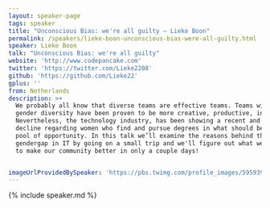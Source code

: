 ```yaml
---
layout: speaker-page
tags: speaker
title: "Unconscious Bias: we're all guilty – Lieke Boon"
permalink: /speakers/lieke-boon-unconscious-bias-were-all-guilty.html
speaker: Lieke Boon
talk: "Unconscious Bias: we're all guilty"
website: 'http://www.codepancake.com'
twitter: 'https://twitter.com/Lieke2208'
github: 'https://github.com/Lieke22'
gplus: ''
from: Netherlands
description: >+
  We probably all know that diverse teams are effective teams. Teams with more
  gender diversity have been proven to be more creative, productive, innovative.
  Nevertheless, the technology industry, has been showing a recent and steady
  decline regarding women who find and pursue degrees in what should be a growing
  pool of opportunity. In this talk we’ll examine the reasons behind the
  gender­gap in IT by going on a small trip and we'll figure out what we can do
  to make our community better in only a couple days!


imageUrlProvidedBySpeaker: 'https://pbs.twimg.com/profile_images/595939418155823105/m1e6fq1q.jpg'
---
```


{% include speaker.md %}
